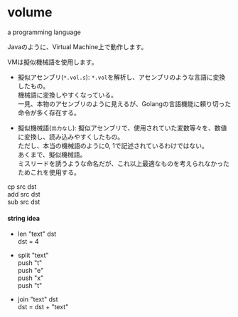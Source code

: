 # volume
a programming language

Javaのように、Virtual Machine上で動作します。

VMは擬似機械語を使用します。

- 擬似アセンブリ(`*.vol.s`): `*.vol`を解析し、アセンブリのような言語に変換したもの。  
機械語に変換しやすくなっている。  
一見、本物のアセンブリのように見えるが、Golangの言語機能に頼り切った命令が多く存在する。

- 擬似機械語(`出力なし`): 擬似アセンブリで、使用されていた変数等々を、数値に変換し、読み込みやすくしたもの。   
ただし、本当の機械語のように0, 1で記述されているわけではない。  
あくまで、擬似機械語。  
ミスリードを誘うような命名だが、これ以上最適なものを考えられなかったためこれを使用する。



cp src dst  
add src dst  
sub src dst  


#### string idea
- len "text" dst  
  dst = 4

- split "text"  
push "t"  
push "e"  
push "x"  
push "t"  

- join "text" dst  
  dst = dst + "text"  